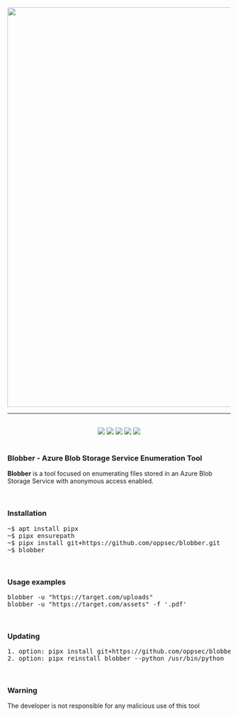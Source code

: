 <div align="center">
<img src="https://i.imgur.com/Y2XXof7.jpeg" width="900">

<br>

___

<br>

<img src="https://img.shields.io/github/license/oppsec/blobber?color=blue&logo=github&style=for-the-badge">
<img src="https://img.shields.io/github/issues/oppsec/blobber?color=blue&logo=github&style=for-the-badge">
<img src="https://img.shields.io/github/stars/oppsec/blobber?color=blue&logo=github&style=for-the-badge">
<img src="https://img.shields.io/github/forks/oppsec/blobber?color=blue&logo=github&style=for-the-badge">
<img src="https://img.shields.io/github/languages/code-size/oppsec/blobber?color=blue&logo=github&style=for-the-badge">

</div>

<br>

<h3> Blobber - Azure Blob Storage Service Enumeration Tool </h2>
<p> <b>Blobber</b> is a tool focused on enumerating files stored in an Azure Blob Storage Service with anonymous access enabled. </p>

<br>

<h3> Installation </h3>
<pre>
~$ apt install pipx
~$ pipx ensurepath
~$ pipx install git+https://github.com/oppsec/blobber.git
~$ blobber
</pre>

<br>

<h3> Usage examples </h3>
<pre>
blobber -u "https://target.com/uploads"
blobber -u "https://target.com/assets" -f '.pdf'
</pre>

<br>

<h3> Updating </h4>
<pre>
1. option: pipx install git+https://github.com/oppsec/blobber.git --force
2. option: pipx reinstall blobber --python /usr/bin/python
</pre>

<br>


<h3> Warning </h3>
<p> The developer is not responsible for any malicious use of this tool </p>
